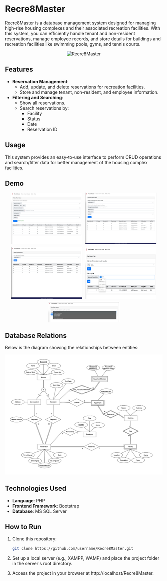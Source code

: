 # Recre8Master  

Recre8Master is a database management system designed for managing high-rise housing complexes and their associated recreation facilities. With this system, you can efficiently handle tenant and non-resident reservations, manage employee records, and store details for buildings and recreation facilities like swimming pools, gyms, and tennis courts.

<p align="center">
  <img src="./Images/1.png" alt="Recre8Master" width="800"/>
</p>  

## Features  

- **Reservation Management**:  
  - Add, update, and delete reservations for recreation facilities.  
  - Store and manage tenant, non-resident, and employee information.  
- **Filtering and Searching**:  
  - Show all reservations.  
  - Search reservations by:  
    - Facility  
    - Status  
    - Date  
    - Reservation ID  

## Usage  

This system provides an easy-to-use interface to perform CRUD operations and search/filter data for better management of the housing complex facilities.  

## Demo  

<div style="display: flex; flex-wrap: wrap; gap: 10px; justify-content: center;">  
  <img src="./Images/insert.png" alt="insert" width="45%">  
  <img src="./Images/update.png" alt="update" width="45%">  
  <img src="./Images/delete.png" alt="delete" width="45%">  
  <img src="./Images/filter.png" alt="filter" width="45%">  
  <img src="./Images/view.png" alt="view" width="45%">  
</div>  

## Database Relations  

Below is the diagram showing the relationships between entities:  

<p align="center">
  <img src="./Images/Diagram.png" alt="Database Diagram"/>
</p>

## Technologies Used  

- **Language**: PHP  
- **Frontend Framework**: Bootstrap  
- **Database**: MS SQL Server 

## How to Run  

1. Clone this repository:  
   ```bash  
   git clone https://github.com/username/Recre8Master.git
   
2. Set up a local server (e.g., XAMPP, WAMP) and place the project folder in the server's root directory.

3. Access the project in your browser at http://localhost/Recre8Master.
